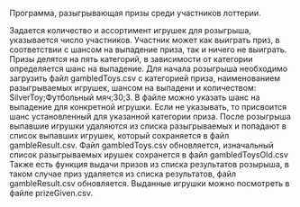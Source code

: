 Программа, разыгрывающая призы среди участников лоттерии.

Задается количество и ассортимент игрушек для розыгрыша,  указывается число участников. Участник может как выиграть приз, в соответствии с шансом на выпадение приза, так и ничего не выиграть.
Призы делятся на пять категорий, в зависимости от категории определяется шанс на выпадение.
Для начала розыгрыша необходимо загрузить файл gambledToys.csv с категорией приза, наименованием разыгрываемых игрушек, шансом на выпадени и количеством:  SilverToy;Футбольный мяч;30;3. В файле можно указать шанс на выпадение для конкретной игрушки. Если не указывать, то присвоится шанс установленный для указанной категории приза. 
После розыгрыша выпавшие игрушки удаляются из списка разыгрываемых и попадают в список выпавших игрушек, который сохраняется в файл gambleResult.csv. Файл gambledToys.csv обновляется, изначальный список разыгрываемых ирушек сохранется в файл gambledToysOld.csv
Также есть функция выдачи призов из списка результатов розырыша, в таком случае приз удаляется из списка результатов, файл gambleResult.csv обновляется.  Выданные игрушки можно посмотреть в файле prizeGiven.csv.








